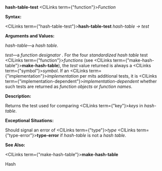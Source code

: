 **hash-table-test** <ClLinks  term={"function"}><i>Function</i></ClLinks> 



**Syntax:** 



<ClLinks  term={"hash-table-test"}><b>hash-table-test</b></ClLinks> *hash-table → test* 



**Arguments and Values:** 



*hash-table*—a *hash table*. 



*test*—a *function designator* . For the four *standardized hash table* test <ClLinks  term={"function"}><i>functions</i></ClLinks> (see <ClLinks  term={"make-hash-table"}><b>make-hash-table</b></ClLinks>), the *test* value returned is always a <ClLinks  term={"symbol"}><i>symbol</i></ClLinks>. If an <ClLinks  term={"implementation"}><i>implementation</i></ClLinks> per mits additional tests, it is <ClLinks  term={"implementation-dependent"}><i>implementation-dependent</i></ClLinks> whether such tests are returned as *function objects* or *function names*. 



**Description:** 



Returns the test used for comparing <ClLinks  term={"key"}><i>keys</i></ClLinks> in *hash-table*. 



**Exceptional Situations:** 



Should signal an error of <ClLinks  term={"type"}><i>type</i></ClLinks> <ClLinks  term={"type-error"}><b>type-error</b></ClLinks> if *hash-table* is not a *hash table*. 



**See Also:** 



<ClLinks  term={"make-hash-table"}><b>make-hash-table</b></ClLinks> 



Hash 



 



 



